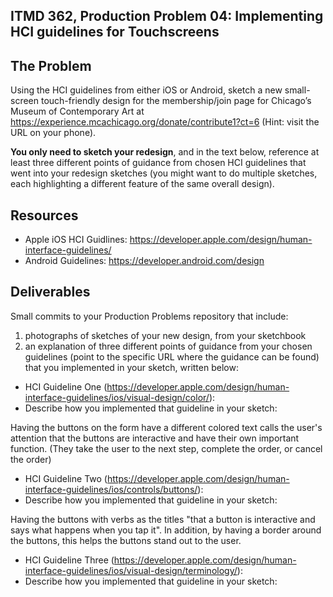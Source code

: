 ## ITMD 362, Production Problem 04: Implementing HCI guidelines for Touchscreens

## The Problem

Using the HCI guidelines from either iOS or Android, sketch a new small-screen touch-friendly design
for the membership/join page for Chicago’s Museum of Contemporary Art at
https://experience.mcachicago.org/donate/contribute1?ct=6 (Hint: visit the URL on your phone).

**You only need to sketch your redesign**, and in the text below, reference at least three different
points of guidance from chosen HCI guidelines that went into your redesign sketches (you might
want to do multiple sketches, each highlighting a different feature of the same overall design).

## Resources

* Apple iOS HCI Guidlines:
  https://developer.apple.com/design/human-interface-guidelines/
* Android Guidelines:
  https://developer.android.com/design

## Deliverables

Small commits to your Production Problems repository that include:

1. photographs of sketches of your new design, from your sketchbook
2. an explanation of three different points of guidance from your chosen guidelines (point to the
   specific URL where the guidance can be found) that you implemented in your sketch, written below:

* HCI Guideline One (https://developer.apple.com/design/human-interface-guidelines/ios/visual-design/color/):
* Describe how you implemented that guideline in your sketch:

Having the buttons on the form have a different colored text calls the user's attention that the buttons are interactive and have their own important function. (They take the user to the next step, complete the order, or cancel the order)

* HCI Guideline Two (https://developer.apple.com/design/human-interface-guidelines/ios/controls/buttons/):
* Describe how you implemented that guideline in your sketch:

Having the buttons with verbs as the titles "that a button is interactive and says what happens when you tap it". In addition, by having a border around the buttons, this helps the buttons stand out to the user.

* HCI Guideline Three (https://developer.apple.com/design/human-interface-guidelines/ios/visual-design/terminology/):
* Describe how you implemented that guideline in your sketch:
